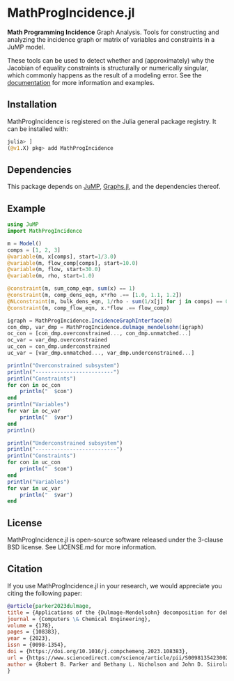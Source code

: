 # MathProgIncidence.jl
**Math Programming Incidence** Graph Analysis.
Tools for constructing and analyzing the
incidence graph or matrix of variables and constraints in a JuMP model.

These tools can be used to detect whether and (approximately) why the
Jacobian of equality constraints is structurally or numerically singular,
which commonly happens as the result of a modeling error.
See the [documentation](https://lanl-ansi.github.io/MathProgIncidence.jl/dev/)
for more information and examples.

## Installation
MathProgIncidence is registered on the Julia general package registry.
It can be installed with:
```julia
julia> ]
(@v1.X) pkg> add MathProgIncidence
```

## Dependencies
This package depends on
[JuMP](https://github.com/jump-dev/jump.jl),
[Graphs.jl](https://github.com/JuliaGraphs/Graphs.jl),
and the dependencies thereof.

## Example
```julia
using JuMP
import MathProgIncidence

m = Model()
comps = [1, 2, 3]
@variable(m, x[comps], start=1/3.0)
@variable(m, flow_comp[comps], start=10.0)
@variable(m, flow, start=30.0)
@variable(m, rho, start=1.0)

@constraint(m, sum_comp_eqn, sum(x) == 1)
@constraint(m, comp_dens_eqn, x*rho .== [1.0, 1.1, 1.2])
@NLconstraint(m, bulk_dens_eqn, 1/rho - sum(1/x[j] for j in comps) == 0)
@constraint(m, comp_flow_eqn, x.*flow .== flow_comp)

igraph = MathProgIncidence.IncidenceGraphInterface(m)
con_dmp, var_dmp = MathProgIncidence.dulmage_mendelsohn(igraph)
oc_con = [con_dmp.overconstrained..., con_dmp.unmatched...]
oc_var = var_dmp.overconstrained
uc_con = con_dmp.underconstrained
uc_var = [var_dmp.unmatched..., var_dmp.underconstrained...]

println("Overconstrained subsystem")
println("-------------------------")
println("Constraints")
for con in oc_con
    println("  $con")
end
println("Variables")
for var in oc_var
    println("  $var")
end
println()

println("Underconstrained subsystem")
println("--------------------------")
println("Constraints")
for con in uc_con
    println("  $con")
end
println("Variables")
for var in uc_var
    println("  $var")
end
```

## License
MathProgIncidence.jl is open-source software released under the 3-clause BSD license.
See LICENSE.md for more information.

## Citation
If you use MathProgIncidence.jl in your research, we would appreciate you citing
the following paper:
```bibtex
@article{parker2023dulmage,
title = {Applications of the {Dulmage-Mendelsohn} decomposition for debugging nonlinear optimization problems},
journal = {Computers \& Chemical Engineering},
volume = {178},
pages = {108383},
year = {2023},
issn = {0098-1354},
doi = {https://doi.org/10.1016/j.compchemeng.2023.108383},
url = {https://www.sciencedirect.com/science/article/pii/S0098135423002533},
author = {Robert B. Parker and Bethany L. Nicholson and John D. Siirola and Lorenz T. Biegler},
}
```
